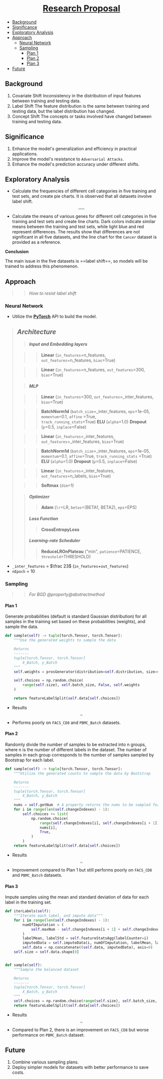 <div align="center">
 <h1><a href="https://github.com/metaboulie/fedorAop">Research Proposal</a></h1>
</div>

- [Background](#background)
- [Significance](#significance)
- [Exploratory Analysis](#exploratory-analysis)
- [Approach](#approach)
    - [Neural Network](#neural-network)
    - [Sampling](#sampling)
        - [Plan 1](#plan-1)
        - [Plan 2](#plan-2)
        - [Plan 3](#plan-3)
- [Future](#future)

## Background

1. Covariate Shift
   Inconsistency in the distribution of input features between training and testing data.
2. Label Shift
   The feature distribution is the same between training and testing data, but the label distribution has changed.
3. Concept Shift
   The concepts or tasks involved have changed between training and testing data.

## Significance

1. Enhance the model's generalization and efficiency in practical applications.
2. Improve the model's resistance to `Adversarial Attacks`.
3. Enhance the model's prediction accuracy under different shifts.

## Exploratory Analysis

- Calculate the frequencies of different cell categories in five training and test sets, and create pie charts. It is
  observed that all datasets involve label shift.

<div align="center">
<img src="../images/labelProportions/Cancer.png" style="zoom:25%;"><img src="../images/labelProportions/FACS_CD8.png" style="zoom:25%;"><img src="../images/labelProportions/PBMC_Batch.png" style="zoom:25%;"><img src="../images/labelProportions/PBMC_COVID.png" style="zoom:25%;"><img src="../images/labelProportions/cSCC.png" style="zoom:25%;">
</div>

- Calculate the means of various genes for different cell categories in five training and test sets and create line
  charts. Dark colors indicate similar means between the training and test sets, while light blue and red represent
  differences. The results show that differences are not significant in all five datasets, and the line chart for
  the `Cancer` dataset is provided as a reference.

**Conclusion**

The main issue in the five datasets is ==label shift==, so models will be trained to address this phenomenon.

## Approach

> > _How to resist label shift_

### Neural Network

- Utilize the [**PyTorch**](https://pytorch.org/docs/stable/nn.html) API to build the model.

> ## _Architecture_
>> #### _Input and Embedding layers_
>
>> > **Linear** (`in_features`=n_features, `out_features`=n_features, `bias`=True)
>
>> > **Linear** (`in_features`=n_features, `out_features`=300, `bias`=True)
>
>> #### _MLP_
>
>> > **Linear** (`in_features`=300, `out_features`=\_inter_features, `bias`=True)
>
>> > **BatchNorm1d** (`batch_size`=\_inter_features, `eps`=1e-05, `momentum`=0.1, `affine`
> > > =True, `    track_running_stats`=True)
> > > **ELU** (`alpha`=1.0)
> > > **Dropout** (`p`=0.5, `inplace`=False)
>
>> > **Linear** (`in_features`=\_inter_features, `out_features`=\_inter_features, `bias`=True)
>
>> > **BatchNorm1d** (`batch_size`=\_inter_features, `eps`=1e-05, `momentum`=0.1, `affine`=True, `track_running_stats`
> > > =True)
> > > **ELU** (`alpha`=1.0)
> > > **Dropout** (`p`=0.5, `inplace`=False)
>
>> > **Linear** (`in_features`=\_inter_features, `out_features`=n_labels, `bias`=True)
>
>> > **Softmax** (`dim`=1)
>
>> #### _Optimizer_
>>
>> > **Adam** (`lr`=LR, `betas`=(BETA1, BETA2), `eps`=EPS)
>>
>> #### _Loss Function_
>>
>> > **CrossEntropyLoss**
>>
>> #### _Learning-rate Scheduler_
>>
>> > **ReduceLROnPlateau** ("min", `patience`=PATIENCE, `threshold`=THRESHOLD)

- `_inter_features` = $\frac 23$ (`in_features`+`out_features`)
- `nEpoch` = 10

### Sampling

> > _For BGD_ _@property@abstractmethod_

#### Plan 1

Generate probabilities (default is standard Gaussian distribution) for all samples in the training set based on these
probabilities (weights), and sample the data.

```python
def sample(self) -> tuple[torch.Tensor, torch.Tensor]:
    """Use the generated weights to sample the data

    Returns
    -------
    tuple[torch.Tensor, torch.Tensor]
        X_Batch, y_Batch
    """
    self.weights = prosGenerator(distribution=self.distribution, size=self.size)

    self.choices = np.random.choice(
        range(self.size), self.batch_size, False, self.weights
    )

    return featureLabelSplit(self.data[self.choices])
```

- Results

<div align="center"> <img src="../images/trainMetricsMethod1.png" style="zoom:25%;"><img src="../images/testMetricsMethod1.png" style="zoom:25%;"> </div>

- Performs poorly on `FACS_CD8` and `PBMC_Batch` datasets.

#### Plan 2

Randomly divide the number of samples to be extracted into n groups, where n is the number of different labels in the
dataset. The number of samples in each group corresponds to the number of samples sampled by Bootstrap for each label.

```python
def sample(self) -> tuple[torch.Tensor, torch.Tensor]:
    """Utilize the generated counts to sample the data by Bootstrap

    Returns
    -------
    tuple[torch.Tensor, torch.Tensor]
        X_Batch, y_Batch
    """
    nums = self.getNum  # A property returns the nums to be sampled for each label
    for i in range(len(self.changeIndexes) - 1):
        self.choices += list(
            np.random.choice(
                range(self.changeIndexes[i], self.changeIndexes[i + 1]),
                nums[i],
                True,
            )
        )
    return featureLabelSplit(self.data[self.choices])
```

- Results

<div align="center"> <img src="../images/trainMetricsMethod2.png" style="zoom:25%;"><img src="../images/testMetricsMethod2.png" style="zoom:25%;"> </div>

- Improvement compared to Plan 1 but still performs poorly on `FACS_CD8` and `PBMC_Batch` datasets.

#### Plan 3

Impute samples using the mean and standard deviation of data for each label in the training set.

```python
def iterLabels(self):
    """Iterate each label, and impute data"""
    for i in range(len(self.changeIndexes) - 1):
        numOfImputation = (
            self.maxNum - self.changeIndexes[i + 1] + self.changeIndexes[i]
        )
        labelMean, labelStd = self.featureStatsAgg(labelCounter=i)
        imputedData = self.imputeData(i, numOfImputation, labelMean, labelStd)
        self.data = np.concatenate((self.data, imputedData), axis=0)
    self.size = self.data.shape[0]


def sample(self):
    """Sample the balanced dataset

    Returns
    -------
    tuple[torch.Tensor, torch.Tensor]
        X_Batch, y_Batch
    """
    self.choices = np.random.choice(range(self.size), self.batch_size, True)
    return featureLabelSplit(self.data[self.choices])
```

- Results

<div align="center"> <img src="../images/trainMetricsMethod3.png" style="zoom:25%;"><img src="../images/testMetricsMethod3.png" style="zoom:25%;"> </div>

- Compared to Plan 2, there is an improvement on `FACS_CD8` but worse performance on `PBMC_Batch` dataset.

## Future

1. Combine various sampling plans.
2. Deploy simpler models for datasets with better performance to save costs.